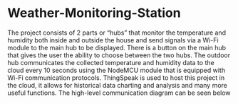 # Weather-Monitoring-Station
The project consists of 2 parts or “hubs” that monitor the temperature and humidity both 
inside and outside the house and send signals via a Wi-Fi module to the main hub to be 
displayed. There is a button on the main hub that gives the user the ability to choose
between the two hubs.
The outdoor hub communicates the collected temperature and humidity data to the cloud 
every 10 seconds using the NodeMCU module that is equipped with Wi-Fi communication 
protocols. ThingSpeak is used to host this project in the cloud, it allows for historical data 
charting and analysis and many more useful functions. The high-level communication 
diagram can be seen below
